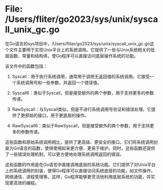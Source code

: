 # File: /Users/fliter/go2023/sys/unix/syscall_unix_gc.go

在Go语言的sys项目中，/Users/fliter/go2023/sys/unix/syscall_unix_gc.go这个文件主要用于实现Unix平台上的系统调用。它提供了一些与Unix系统相关的低层函数、常量和结构体，使Go程序可以直接访问底层操作系统的功能。

该文件中的函数包括：

1. Syscall：用于执行系统调用，通常用于调用无返回值的系统调用。它接受一个系统调用号和一些参数，并返回一个错误值。

2. Syscall6：类似于Syscall，但是接受额外的两个参数，用于支持更多的参数传递。

3. RawSyscall：与Syscall类似，但是不进行系统调用号验证和错误处理。它提供了更原始的接口，用于更底层的操作。

4. RawSyscall6：类似于RawSyscall，但是接受额外的两个参数，用于支持更多的参数传递。

这些函数和原始系统调用相比，提供了更高级、更安全的接口。它们将系统调用封装为Go语言的函数，使得使用起来更方便、更易于维护。同时，这些函数还提供了一些错误处理机制，可以更方便地处理系统调用返回的错误。

这些函数的作用是在Go语言中直接调用底层的系统功能。它们提供了对Unix平台上的系统调用的封装，使得Go程序可以直接访问系统底层的功能，如文件操作、网络通信、进程管理等。这样，Go程序能够更灵活地利用底层系统的功能，并实现更高效的编程。


